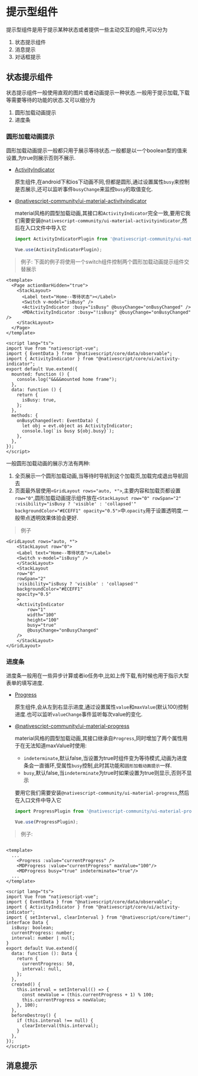 # 提示型组件

提示型组件是用于提示某种状态或者提供一些主动交互的组件,可以分为

1. 状态提示组件
2. 消息提示
3. 对话框提示

## 状态提示组件

状态提示组件一般使用直观的图片或者动画提示一种状态.一般用于提示加载,下载等需要等待的功能的状态.又可以细分为

1. 圆形加载动画提示
2. 进度条

### 圆形加载动画提示

圆形加载动画提示一般都只用于展示等待状态.一般都是以一个boolean型的值来设置,为true则展示否则不展示.

+ [ActivityIndicator](https://nativescript-vue.org/cn/docs/elements/components/activity-indicator/)

    原生组件,在android下和ios下动画不同,但都是圆形,通过设置属性`busy`来控制是否展示,还可以监听事件`busyChange`来监控`busy`的取值变化.

+ [@nativescript-community/ui-material-activityindicator](https://www.npmjs.com/package/@nativescript-community/ui-material-activityindicator)

    material风格的圆型加载动画,其接口和`ActivityIndicator`完全一致,要用它我们需要安装`@nativescript-community/ui-material-activityindicator`,然后在入口文件中导入它

    ```ts
    import ActivityIndicatorPlugin from '@nativescript-community/ui-material-activityindicator/vue';

    Vue.use(ActivityIndicatorPlugin);
    ```

> 例子: 下面的例子将使用一个switch组件控制两个圆形加载动画提示组件交替展示

```Vue
<template>
  <Page actionBarHidden="true">
    <StackLayout>
      <Label text="Home--等待状态"></Label>
      <Switch v-model="isBusy" />
      <ActivityIndicator :busy="isBusy" @busyChange="onBusyChanged" />
      <MDActivityIndicator :busy="!isBusy" @busyChange="onBusyChanged" />
    </StackLayout>
  </Page>
</template>
  
<script lang="ts">
import Vue from "nativescript-vue";
import { EventData } from "@nativescript/core/data/observable";
import { ActivityIndicator } from "@nativescript/core/ui/activity-indicator";
export default Vue.extend({
  mounted: function () {
    console.log("&&&&mounted home frame");
  },
  data: function () {
    return {
      isBusy: true,
    };
  },
  methods: {
    onBusyChanged(evt: EventData) {
      let obj = evt.object as ActivityIndicator;
      console.log(`is busy ${obj.busy}`);
    },
  },
});
</script>
```

一般圆形加载动画的展示方法有两种:

1. 全页展示一个圆形加载动画,当等待时导航到这个加载页,加载完成退出导航回去
2. 页面最外层使用`<GridLayout rows="auto, *">`,主要内容和加载页都设置`row="0"`,圆形加载动画提示组件放在`<StackLayout row="0" rowSpan="2" :visibility="isBusy ? 'visible' : 'collapsed'" backgroundColor="#ECEFF1" opacity="0.5">`中.`opacity`用于设置透明度.一般带点透明效果体验会更好.

>例子

```Vue
<GridLayout rows="auto, *">
    <StackLayout row="0">
    <Label text="Home--等待状态"></Label>
    <Switch v-model="isBusy" />
    </StackLayout>
    <StackLayout
    row="0"
    rowSpan="2"
    :visibility="isBusy ? 'visible' : 'collapsed'"
    backgroundColor="#ECEFF1"
    opacity="0.5"
    >
    <ActivityIndicator
        row="1"
        width="100"
        height="100"
        busy="true"
        @busyChange="onBusyChanged"
    />
    </StackLayout>
</GridLayout>
```

### 进度条

进度条一般用在一些异步计算或者io任务中,比如上传下载,有时候也用于指示大型表单的填写进度.

+ [Progress](https://nativescript-vue.org/cn/docs/elements/components/progress/)

    原生组件,会从左到右显示进度,通过设置属性`value`和`maxValue`(默认100)控制进度.也可以监听`valueChange`事件监听每次value的变化.

+ [@nativescript-community/ui-material-progress](https://www.npmjs.com/package/@nativescript-community/ui-material-progress)

    material风格的圆型加载动画,其接口继承自`Progress`,同时增加了两个属性用于在无法知道maxValue时使用:

    + `indeterminate`,默认false,当设置为true时组件变为等待模式,动画为进度条会一直循环,受属性`busy`控制,此时其功能和`圆形加载动画提示`一样.
    + `busy`,默认false,当`indeterminate`为true时如果设置为true则显示,否则不显示

    要用它我们需要安装`@nativescript-community/ui-material-progress`,然后在入口文件中导入它

    ```ts
    import ProgressPlugin from '@nativescript-community/ui-material-progress/vue';

    Vue.use(ProgressPlugin);
    ```

>例子:

```Vue

<template>
  ...
    <Progress :value="currentProgress" />
    <MDProgress :value="currentProgress" maxValue="100"/>
    <MDProgress busy="true" indeterminate="true"/>
  ...
</template>
  
<script lang="ts">
import Vue from "nativescript-vue";
import { EventData } from "@nativescript/core/data/observable";
import { ActivityIndicator } from "@nativescript/core/ui/activity-indicator";
import { setInterval, clearInterval } from "@nativescript/core/timer";
interface Data {
  isBusy: boolean;
  currentProgress: number;
  interval: number | null;
}
export default Vue.extend({
  data: function (): Data {
    return {
      currentProgress: 50,
      interval: null,
    };
  },
  created() {
    this.interval = setInterval(() => {
      const newValue = (this.currentProgress + 1) % 100;
      this.currentProgress = newValue;
    }, 100);
  },
  beforeDestroy() {
    if (this.interval !== null) {
      clearInterval(this.interval);
    }
  },
});
</script>
```

## 消息提示